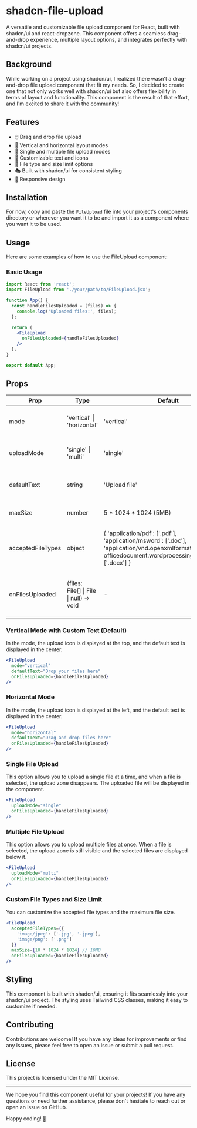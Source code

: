 # shadcn-file-upload

A versatile and customizable file upload component for React, built with shadcn/ui and react-dropzone. This component offers a seamless drag-and-drop experience, multiple layout options, and integrates perfectly with shadcn/ui projects.

## Background

While working on a project using shadcn/ui, I realized there wasn't a drag-and-drop file upload component that fit my needs. So, I decided to create one that not only works well with shadcn/ui but also offers flexibility in terms of layout and functionality. This component is the result of that effort, and I'm excited to share it with the community!

## Features

- 🖱️ Drag and drop file upload
- 📏 Vertical and horizontal layout modes
- 🔢 Single and multiple file upload modes
- 🎨 Customizable text and icons
- 📁 File type and size limit options
- 🎭 Built with shadcn/ui for consistent styling
- 📱 Responsive design

## Installation
For now, copy and paste the `FileUpload` file into your project's components directory or wherever you want it to be and import it as a component where you want it to be used.

## Usage

Here are some examples of how to use the FileUpload component:

### Basic Usage

```jsx
import React from 'react';
import FileUpload from './your/path/to/FileUpload.jsx';

function App() {
  const handleFilesUploaded = (files) => {
    console.log('Uploaded files:', files);
  };

  return (
    <FileUpload
      onFilesUploaded={handleFilesUploaded}
    />
  );
}

export default App;
```

## Props

| Prop | Type | Default | Description |
|------|------|---------|-------------|
| mode | 'vertical' \| 'horizontal' | 'vertical' | Layout mode of the component |
| uploadMode | 'single' \| 'multi' | 'single' | Single or multiple file upload mode |
| defaultText | string | 'Upload file' | Text displayed in the upload area |
| maxSize | number | 5 * 1024 * 1024 (5MB) | Maximum file size in bytes |
| acceptedFileTypes | object | { 'application/pdf': ['.pdf'], 'application/msword': ['.doc'], 'application/vnd.openxmlformats-officedocument.wordprocessingml.document': ['.docx'] } | Object specifying accepted MIME types and their extensions |
| onFilesUploaded | (files: File[] \| File \| null) => void | - | Callback function when files are uploaded or removed |


### Vertical Mode with Custom Text (Default)
In the mode, the upload icon is displayed at the top, and the default text is displayed in the center.

```jsx
<FileUpload
  mode="vertical"
  defaultText="Drop your files here"
  onFilesUploaded={handleFilesUploaded}
/>
```

### Horizontal Mode
In the mode, the upload icon is displayed at the left, and the default text is displayed in the center.

```jsx
<FileUpload
  mode="horizontal"
  defaultText="Drag and drop files here"
  onFilesUploaded={handleFilesUploaded}
/>
```

### Single File Upload
This option allows you to upload a single file at a time, and when a file is selected, the upload zone disappears. The uploaded file will be displayed in the component.

```jsx
<FileUpload
  uploadMode="single"
  onFilesUploaded={handleFilesUploaded}
/>
```

### Multiple File Upload
This option allows you to upload multiple files at once. When a file is selected, the upload zone is still visible and the selected files are displayed below it.

```jsx
<FileUpload
  uploadMode="multi"
  onFilesUploaded={handleFilesUploaded}
/>
```

### Custom File Types and Size Limit
You can customize the accepted file types and the maximum file size.

```jsx
<FileUpload
  acceptedFileTypes={{
    'image/jpeg': ['.jpg', '.jpeg'],
    'image/png': ['.png']
  }}
  maxSize={10 * 1024 * 1024} // 10MB
  onFilesUploaded={handleFilesUploaded}
/>
```

## Styling

This component is built with shadcn/ui, ensuring it fits seamlessly into your shadcn/ui project. The styling uses Tailwind CSS classes, making it easy to customize if needed.

## Contributing

Contributions are welcome! If you have any ideas for improvements or find any issues, please feel free to open an issue or submit a pull request.

## License

This project is licensed under the MIT License.

---

We hope you find this component useful for your projects! If you have any questions or need further assistance, please don't hesitate to reach out or open an issue on GitHub.

Happy coding! 🚀
